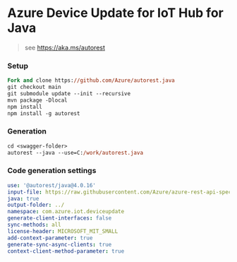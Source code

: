 # Azure Device Update for IoT Hub for Java

> see https://aka.ms/autorest

### Setup
```ps
Fork and clone https://github.com/Azure/autorest.java 
git checkout main
git submodule update --init --recursive
mvn package -Dlocal
npm install
npm install -g autorest
```

### Generation
```ps
cd <swagger-folder>
autorest --java --use=C:/work/autorest.java
```

### Code generation settings
``` yaml
use: '@autorest/java@4.0.16'
input-file: https://raw.githubusercontent.com/Azure/azure-rest-api-specs/master/specification/deviceupdate/data-plane/Microsoft.DeviceUpdate/preview/2020-09-01/deviceupdate.json
java: true
output-folder: ../
namespace: com.azure.iot.deviceupdate
generate-client-interfaces: false
sync-methods: all
license-header: MICROSOFT_MIT_SMALL
add-context-parameter: true
generate-sync-async-clients: true
context-client-method-parameter: true
```